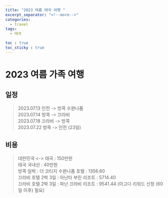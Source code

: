 ```yaml
---
title: "2023 여름 태국 여행 "
excerpt_separator: "<!--more-->"
categories:
  - travel
tags:
  - 태국

toc : true
toc_sticky : true
---
```


# 2023 여름 가족 여행     

## 일정    
> 2023.07.13 인천 -> 방콕 수완나품     
> 2023.07.14 방콕 -> 끄라비     
> 2023.07.18 끄라비 -> 방콕     
> 2023.07.22 방콕 -> 인천 (23일)    

## 비용    
> 대한민국 <-> 태국 : 150만원    
> 태국 국내선  : 40만원    
> 방콕 일박 : 더 코티지 수완나품 호텔 : 1356.60     
> 끄라비 호텔 2박 3일 : 아난타 부린 리조트 : 5714.40       
> 끄라비 호텔 2박 3일 : 파난 끄라비 리조트 : 9541.44  (아고다 리워드 신청 (60일 이후) 필요)       
